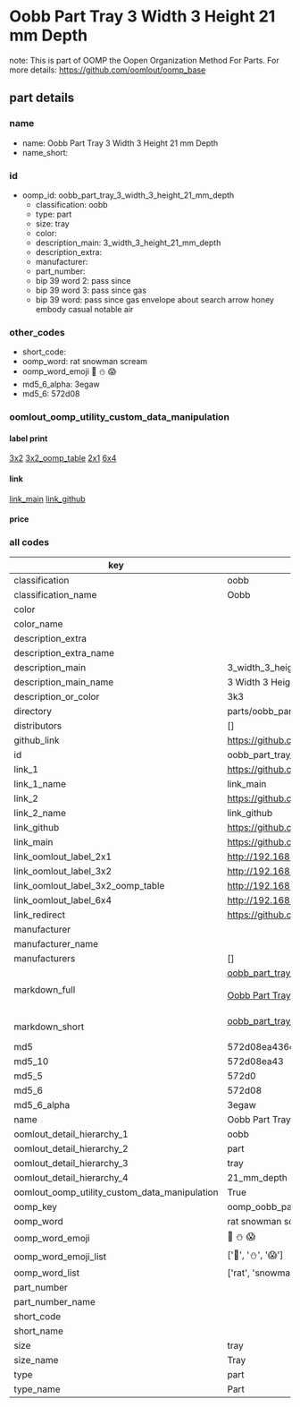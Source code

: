 # Oobb Part Tray 3 Width 3 Height 21 mm Depth  

note: This is part of OOMP the Oopen Organization Method For Parts. For more details: https://github.com/oomlout/oomp_base

##  part details
  







### name
* name: Oobb Part Tray 3 Width 3 Height 21 mm Depth
* name_short: 
### id
* oomp_id: oobb_part_tray_3_width_3_height_21_mm_depth
  * classification: oobb
  * type: part
  * size: tray
  * color: 
  * description_main: 3_width_3_height_21_mm_depth
  * description_extra: 
  * manufacturer: 
  * part_number: 
  * bip 39 word 2: pass since
  * bip 39 word 3: pass since gas
  * bip 39 word: pass since gas envelope about search arrow honey embody casual notable air

### other_codes
* short_code: 
* oomp_word: rat snowman scream
* oomp_word_emoji :rat: :snowman: :scream:
* md5_6_alpha: 3egaw
* md5_6: 572d08






### oomlout_oomp_utility_custom_data_manipulation
#### label print
[3x2](http://192.168.1.245:1112/?label=oomp%203egaw)
[3x2_oomp_table](http://192.168.1.108:1112/?label=oomp%203egaw)
[2x1](http://192.168.1.242:1112/?label=oomp%203egaw)
[6x4](http://192.168.1.55:1112/?label=oomp%203egaw)    

#### link

[link_main](https://github.com/oomlout/oomlout_oomp_version_1_messy/tree/main/parts/oobb_part_tray_3_width_3_height_21_mm_depth) [link_github](https://github.com/oomlout/oomlout_oomp_version_1_messy/tree/main/parts/oobb_part_tray_3_width_3_height_21_mm_depth)                             

#### price







### all codes 
| key | value |  
| --- | --- |  
| classification | oobb |  
| classification_name | Oobb |  
| color |  |  
| color_name |  |  
| description_extra |  |  
| description_extra_name |  |  
| description_main | 3_width_3_height_21_mm_depth |  
| description_main_name | 3 Width 3 Height 21 mm Depth |  
| description_or_color | 3k3 |  
| directory | parts/oobb_part_tray_3_width_3_height_21_mm_depth |  
| distributors | [] |  
| github_link | https://github.com/oomlout/oomlout_oomp_part_src/tree/main/parts/oobb_part_tray_3_width_3_height_21_mm_depth |  
| id | oobb_part_tray_3_width_3_height_21_mm_depth |  
| link_1 | https://github.com/oomlout/oomlout_oomp_version_1_messy/tree/main/parts/oobb_part_tray_3_width_3_height_21_mm_depth |  
| link_1_name | link_main |  
| link_2 | https://github.com/oomlout/oomlout_oomp_version_1_messy/tree/main/parts/oobb_part_tray_3_width_3_height_21_mm_depth |  
| link_2_name | link_github |  
| link_github | https://github.com/oomlout/oomlout_oomp_version_1_messy/tree/main/parts/oobb_part_tray_3_width_3_height_21_mm_depth |  
| link_main | https://github.com/oomlout/oomlout_oomp_version_1_messy/tree/main/parts/oobb_part_tray_3_width_3_height_21_mm_depth |  
| link_oomlout_label_2x1 | http://192.168.1.242:1112/?label=oomp%203egaw |  
| link_oomlout_label_3x2 | http://192.168.1.245:1112/?label=oomp%203egaw |  
| link_oomlout_label_3x2_oomp_table | http://192.168.1.108:1112/?label=oomp%203egaw |  
| link_oomlout_label_6x4 | http://192.168.1.55:1112/?label=oomp%203egaw |  
| link_redirect | https://github.com/oomlout/oomlout_oomp_version_1_messy/tree/main/parts/oobb_part_tray_3_width_3_height_21_mm_depth |  
| manufacturer |  |  
| manufacturer_name |  |  
| manufacturers | [] |  
| markdown_full | [oobb_part_tray_3_width_3_height_21_mm_depth](none)<br>[](none)<br>[Oobb Part Tray 3 Width 3 Height 21 Mm Depth](none)<br><br> |  
| markdown_short | [oobb_part_tray_3_width_3_height_21_mm_depth](none)<br><br> |  
| md5 | 572d08ea436d2197080034bcc0324d05 |  
| md5_10 | 572d08ea43 |  
| md5_5 | 572d0 |  
| md5_6 | 572d08 |  
| md5_6_alpha | 3egaw |  
| name | Oobb Part Tray 3 Width 3 Height 21 mm Depth |  
| oomlout_detail_hierarchy_1 | oobb |  
| oomlout_detail_hierarchy_2 | part |  
| oomlout_detail_hierarchy_3 | tray |  
| oomlout_detail_hierarchy_4 | 21_mm_depth |  
| oomlout_oomp_utility_custom_data_manipulation | True |  
| oomp_key | oomp_oobb_part_tray_3_width_3_height_21_mm_depth |  
| oomp_word | rat snowman scream |  
| oomp_word_emoji | :rat: :snowman: :scream: |  
| oomp_word_emoji_list | [':rat:', ':snowman:', ':scream:'] |  
| oomp_word_list | ['rat', 'snowman', 'scream'] |  
| part_number |  |  
| part_number_name |  |  
| short_code |  |  
| short_name |  |  
| size | tray |  
| size_name | Tray |  
| type | part |  
| type_name | Part |  
